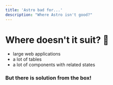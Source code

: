 ```yaml
---
title: 'Astro bad for...'
description: "Where Astro isn't good?"
---
```


# Where doesn't it suit? 🤔

- large web applications
- a lot of tables
- a lot of components with related states

### But there is solution from the box!
